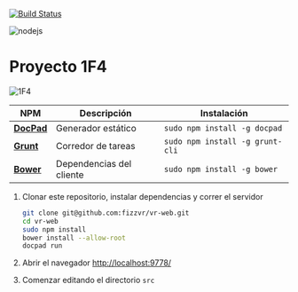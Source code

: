 [![Build Status](https://travis-ci.org/fizzvr/vr-web.svg?branch=master)](https://travis-ci.org/fizzvr/vr-web)

![nodejs](http://img1.uploadhouse.com/fileuploads/21514/21514611857b7f818ed2ff4e7d12a3e4093ea280.jpg)

Proyecto 1F4
================

![1F4](http://img8.uploadhouse.com/fileuploads/21439/21439888ad02f473d6b0307d3c9d0fd73670d8ee.jpg)


NPM | Descripción | Instalación
--- | --- | ---
[**DocPad**](http://docpad.org/) | Generador estático | `sudo npm install -g docpad`
[**Grunt**](http://gruntjs.com/) | Corredor de tareas | `sudo npm install -g grunt-cli`
[**Bower**](http://bower.io/) | Dependencias del cliente |`sudo npm install -g bower`

1. Clonar este repositorio, instalar dependencias y correr el servidor

    ```bash
	git clone git@github.com:fizzvr/vr-web.git
	cd vr-web
	sudo npm install
    bower install --allow-root
	docpad run
	```

1. Abrir el navegador [http://localhost:9778/](http://localhost:9778/)
1. Comenzar editando el directorio `src`
